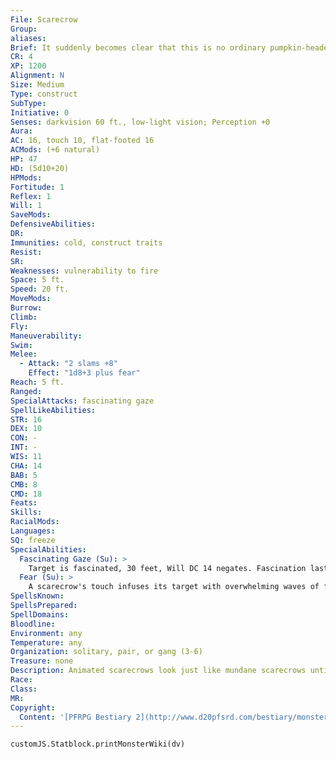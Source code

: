 ```yaml
---
File: Scarecrow
Group: 
aliases: 
Brief: It suddenly becomes clear that this is no ordinary pumpkin-headed scarecrow when its eyes glow and it comes to jerky life.
CR: 4
XP: 1200
Alignment: N
Size: Medium
Type: construct
SubType: 
Initiative: 0
Senses: darkvision 60 ft., low-light vision; Perception +0
Aura: 
AC: 16, touch 10, flat-footed 16
ACMods: (+6 natural)
HP: 47
HD: (5d10+20)
HPMods: 
Fortitude: 1
Reflex: 1
Will: 1
SaveMods: 
DefensiveAbilities: 
DR: 
Immunities: cold, construct traits
Resist: 
SR: 
Weaknesses: vulnerability to fire
Space: 5 ft.
Speed: 20 ft.
MoveMods: 
Burrow: 
Climb: 
Fly: 
Maneuverability: 
Swim: 
Melee: 
  - Attack: "2 slams +8"
    Effect: "1d8+3 plus fear"
Reach: 5 ft.
Ranged: 
SpecialAttacks: fascinating gaze
SpellLikeAbilities: 
STR: 16
DEX: 10
CON: -
INT: -
WIS: 11
CHA: 14
BAB: 5
CMB: 8
CMD: 18
Feats: 
Skills: 
RacialMods: 
Languages: 
SQ: freeze
SpecialAbilities:
  Fascinating Gaze (Su): >
    Target is fascinated, 30 feet, Will DC 14 negates. Fascination lasts as long as the scarecrow remains within 300 feet of the fascinated creature. The approach or animation of the scarecrow does not count as an obvious threat to the victim of this particular fascination effect (although the scarecrow's attack does count as an obvious threat and ends the fascination immediately). This is a mind-affecting effect. The save DC is Charisma-based.
  Fear (Su): >
    A scarecrow's touch infuses its target with overwhelming waves of fear. If the victim fails a DC 14 Will save, she cowers and can take no actions other than attempting a new DC 14 Will save at the end of the following round (and each round thereafter) to end this fear. A successful first save leaves the victim shaken for 1 round. This is a mind-affecting fear effect. The save DC is Charisma-based.
SpellsKnown: 
SpellsPrepared: 
SpellDomains: 
Bloodline: 
Environment: any
Temperature: any
Organization: solitary, pair, or gang (3-6)
Treasure: none
Description: Animated scarecrows look just like mundane scarecrows until they come to life, at which point their eyes and mouths glow with fiery light. Scarecrows are usually created as guardians to warn away trespassers. Each scarecrow is unique, but most stand 5 to 6 feet tall and are made of wood, cloth, and rope. Their stuffing of dried grass or straw makes them vulnerable to fire.  A scarecrow cannot speak, and the only sound it makes is the creaking of its wooden frame and the rustling of its straw stuffing when it moves.  In combat, a scarecrow uses its fascinating gaze, then chooses the largest foe to pummel with its slams. Although unintelligent, the scarecrow does not ignore other enemies, using its fear touch to cow them until the scarecrow kills its first target. A scarecrow usually does not pursue fleeing foes unless specifically commanded to do so by its creator.  Construction  Scarecrows are constructed of a variety of materials, but usually include a frame of wood bound by rope or twine, covered in cloth or ragged garments, then stuffed with grass or straw. Some have simple heads made from bags stuffed with straw, with two holes cut for eyes, while others have more elaborate pumpkin or gourd heads carved with grotesque faces. Once the basic body has been constructed, unguents and special powders worth 500 gp are also required.  SCARECROW  CL 6th; Price 15,500 gp  Construction  Requirements Craft Construct, command, fear, geas/quest, hypnotic pattern, creator must be caster level 6th; Skill Craft (carpentry), Craft (sculptures), or Profession (farmer) DC 12; Cost 8,000 gp
Race: 
Class: 
MR: 
Copyright:
  Content: '[PFRPG Bestiary 2](http://www.d20pfsrd.com/bestiary/monster-listings/constructs/scarecrow)'
---
```

```dataviewjs
customJS.Statblock.printMonsterWiki(dv)
```
